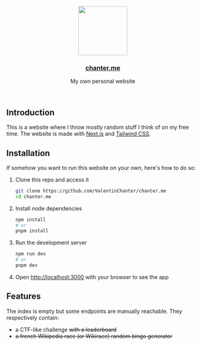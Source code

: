 <p align="center">
  <a href="https://chanter.me">
    <img src="https://i.imgur.com/JGeJ7EL.png" height="128">
    <h3 align="center">chanter.me</h3>
  </a>
</p>

<p align="center">My own personal website</p>

<br/>

## Introduction

This is a website where I throw mostly random stuff I think of on my free time. The website is made with [Next.js](https://nextjs.org/) and [Tailwind CSS](https://tailwindcss.com/).

## Installation

If somehow you want to run this website on your own, here's how to do so:

1. Clone this repo and access it

	```bash
	git clone https://github.com/ValentinChanter/chanter.me
	cd chanter.me
	```

2. Install node dependencies

	```bash
    npm install
    # or
	pnpm install
	```

3. Run the development server

	```bash
	npm run dev
    # or
	pnpm dev
	```

4. Open [http://localhost:3000](http://localhost:3000) with your browser to see the app

## Features

The index is empty but some endpoints are manually reachable. They respectively contain:
- a CTF-like challenge ~~with a leaderboard~~
- ~~a french Wikipedia race (or Wikirace) random bingo generator~~